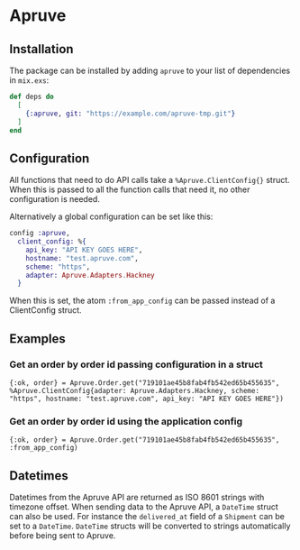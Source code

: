 # Apruve

## Installation

The package can be installed
by adding `apruve` to your list of dependencies in `mix.exs`:

```elixir
def deps do
  [
    {:apruve, git: "https://example.com/apruve-tmp.git"}
  ]
end
```

## Configuration

All functions that need to do API calls take a `%Apruve.ClientConfig{}` struct.
When this is passed to all the function calls that need it, no other configuration is needed.

Alternatively a global configuration can be set like this:

```elixir
config :apruve,
  client_config: %{
    api_key: "API KEY GOES HERE",
    hostname: "test.apruve.com",
    scheme: "https",
    adapter: Apruve.Adapters.Hackney
  }
```

When this is set, the atom `:from_app_config` can be passed instead of a ClientConfig struct.

## Examples

### Get an order by order id passing configuration in a struct
`{:ok, order} = Apruve.Order.get("719101ae45b8fab4fb542ed65b455635", %Apruve.ClientConfig{adapter: Apruve.Adapters.Hackney, scheme: "https", hostname: "test.apruve.com", api_key: "API KEY GOES HERE"})`

### Get an order by order id using the application config
`{:ok, order} = Apruve.Order.get("719101ae45b8fab4fb542ed65b455635", :from_app_config)`

## Datetimes

Datetimes from the Apruve API are returned as ISO 8601 strings with timezone offset. When sending data to the Apruve API, a `DateTime` struct can also be used. For instance the `delivered_at` field of a `Shipment` can be set to a `DateTime`. `DateTime` structs will be converted to strings automatically before being sent to Apruve.
